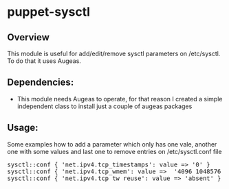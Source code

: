 puppet-sysctl
=============

Overview
--------

This module is useful for add/edit/remove sysctl parameters on /etc/sysctl. To do that it uses Augeas.

Dependencies:
------------

- This module needs Augeas to operate, for that reason I created a simple independent class to install just a couple of augeas packages

Usage:
-----

Some examples how to add a parameter which only has one vale, another one with some values and last one to remove entries on /etc/sysctl.conf file

<pre>
sysctl::conf { 'net.ipv4.tcp_timestamps': value => '0' }
sysctl::conf { 'net.ipv4.tcp_wmem': value =>  '4096 1048576 8388608';
sysctl::conf { 'net.ipv4.tcp_tw_reuse': value => 'absent' }
</pre>
